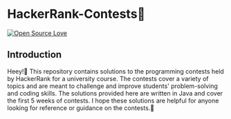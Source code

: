 # HackerRank-Contests📰

[![Open Source Love](https://badges.frapsoft.com/os/v1/open-source.svg?v=102)](https://github.com/ellerbrock/open-source-badge/)


## Introduction

Heey!👋 
This repository contains solutions to the programming contests held by HackerRank for a university course. The contests cover a variety of topics and are meant to challenge and improve students' problem-solving and coding skills. The solutions provided here are written in Java and cover the first 5 weeks of contests. I hope these solutions are helpful for anyone looking for reference or guidance on the contests.🤗
